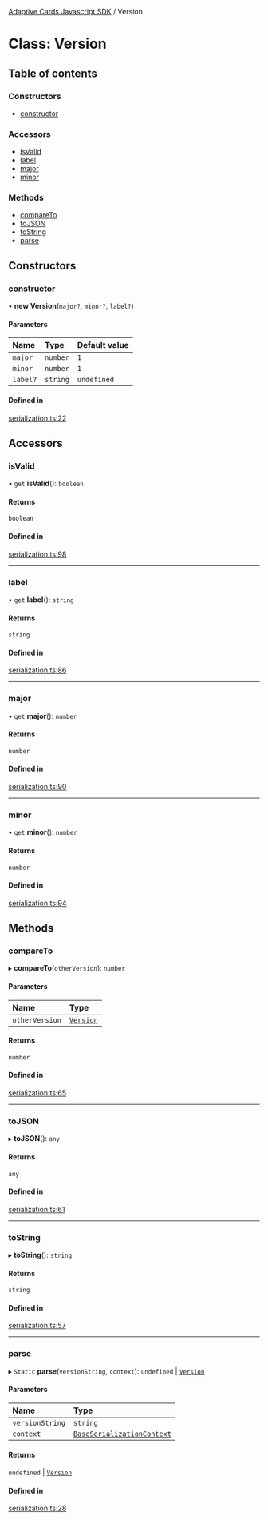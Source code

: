 [Adaptive Cards Javascript SDK](../README.md) / Version

# Class: Version

## Table of contents

### Constructors

- [constructor](Version.md#constructor)

### Accessors

- [isValid](Version.md#isvalid)
- [label](Version.md#label)
- [major](Version.md#major)
- [minor](Version.md#minor)

### Methods

- [compareTo](Version.md#compareto)
- [toJSON](Version.md#tojson)
- [toString](Version.md#tostring)
- [parse](Version.md#parse)

## Constructors

### constructor

• **new Version**(`major?`, `minor?`, `label?`)

#### Parameters

| Name | Type | Default value |
| :------ | :------ | :------ |
| `major` | `number` | `1` |
| `minor` | `number` | `1` |
| `label?` | `string` | `undefined` |

#### Defined in

[serialization.ts:22](https://github.com/asseco-see/AdaptiveCards/blob/d5d2c7b75/source/nodejs/adaptivecards/src/serialization.ts#L22)

## Accessors

### isValid

• `get` **isValid**(): `boolean`

#### Returns

`boolean`

#### Defined in

[serialization.ts:98](https://github.com/asseco-see/AdaptiveCards/blob/d5d2c7b75/source/nodejs/adaptivecards/src/serialization.ts#L98)

___

### label

• `get` **label**(): `string`

#### Returns

`string`

#### Defined in

[serialization.ts:86](https://github.com/asseco-see/AdaptiveCards/blob/d5d2c7b75/source/nodejs/adaptivecards/src/serialization.ts#L86)

___

### major

• `get` **major**(): `number`

#### Returns

`number`

#### Defined in

[serialization.ts:90](https://github.com/asseco-see/AdaptiveCards/blob/d5d2c7b75/source/nodejs/adaptivecards/src/serialization.ts#L90)

___

### minor

• `get` **minor**(): `number`

#### Returns

`number`

#### Defined in

[serialization.ts:94](https://github.com/asseco-see/AdaptiveCards/blob/d5d2c7b75/source/nodejs/adaptivecards/src/serialization.ts#L94)

## Methods

### compareTo

▸ **compareTo**(`otherVersion`): `number`

#### Parameters

| Name | Type |
| :------ | :------ |
| `otherVersion` | [`Version`](Version.md) |

#### Returns

`number`

#### Defined in

[serialization.ts:65](https://github.com/asseco-see/AdaptiveCards/blob/d5d2c7b75/source/nodejs/adaptivecards/src/serialization.ts#L65)

___

### toJSON

▸ **toJSON**(): `any`

#### Returns

`any`

#### Defined in

[serialization.ts:61](https://github.com/asseco-see/AdaptiveCards/blob/d5d2c7b75/source/nodejs/adaptivecards/src/serialization.ts#L61)

___

### toString

▸ **toString**(): `string`

#### Returns

`string`

#### Defined in

[serialization.ts:57](https://github.com/asseco-see/AdaptiveCards/blob/d5d2c7b75/source/nodejs/adaptivecards/src/serialization.ts#L57)

___

### parse

▸ `Static` **parse**(`versionString`, `context`): `undefined` \| [`Version`](Version.md)

#### Parameters

| Name | Type |
| :------ | :------ |
| `versionString` | `string` |
| `context` | [`BaseSerializationContext`](BaseSerializationContext.md) |

#### Returns

`undefined` \| [`Version`](Version.md)

#### Defined in

[serialization.ts:28](https://github.com/asseco-see/AdaptiveCards/blob/d5d2c7b75/source/nodejs/adaptivecards/src/serialization.ts#L28)
